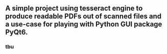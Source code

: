 ## A simple project using tesseract engine to produce readable PDFs out of scanned files and a use-case for playing with Python GUI package PyQt6.

### tbu
